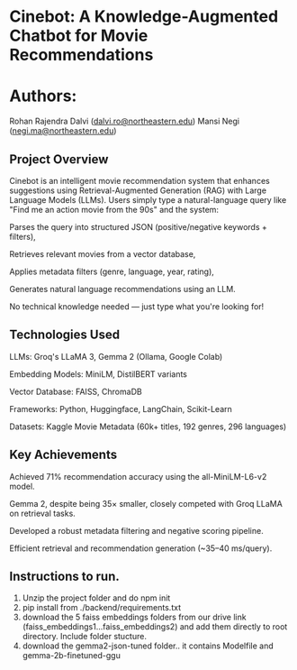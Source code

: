 # Cinebot: A Knowledge-Augmented Chatbot for Movie Recommendations
# Authors:
Rohan Rajendra Dalvi (dalvi.ro@northeastern.edu)
Mansi Negi (negi.ma@northeastern.edu)

## Project Overview
Cinebot is an intelligent movie recommendation system that enhances suggestions using Retrieval-Augmented Generation (RAG) with Large Language Models (LLMs).
Users simply type a natural-language query like "Find me an action movie from the 90s" and the system:

Parses the query into structured JSON (positive/negative keywords + filters),

Retrieves relevant movies from a vector database,

Applies metadata filters (genre, language, year, rating),

Generates natural language recommendations using an LLM.

No technical knowledge needed — just type what you're looking for!

## Technologies Used
LLMs: Groq's LLaMA 3, Gemma 2 (Ollama, Google Colab)

Embedding Models: MiniLM, DistilBERT variants

Vector Database: FAISS, ChromaDB

Frameworks: Python, Huggingface, LangChain, Scikit-Learn

Datasets: Kaggle Movie Metadata (60k+ titles, 192 genres, 296 languages)

## Key Achievements
Achieved 71% recommendation accuracy using the all-MiniLM-L6-v2 model.

Gemma 2, despite being 35× smaller, closely competed with Groq LLaMA on retrieval tasks.

Developed a robust metadata filtering and negative scoring pipeline.

Efficient retrieval and recommendation generation (~35–40 ms/query).

## Instructions to run. 
1. Unzip the project folder and do npm init
2. pip install from ./backend/requirements.txt
3. download the 5 faiss embeddings folders from our drive link (faiss_embeddings1...faiss_embeddings2) and add them directly to root directory. Include folder stucture.
4. download the gemma2-json-tuned folder..  it contains Modelfile and gemma-2b-finetuned-ggu